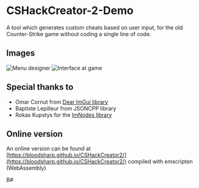# CSHackCreator-2-Demo

A tool which generates custom cheats based on user input, for the old Counter-Strike game without coding a single line of code.

## Images
![Menu designer](https://i.imgur.com/NIRPjrx.png)
![Interface at game](https://i.imgur.com/4wIDdMz.png)

## Special thanks to
- Omar Cornut from [Dear ImGui library](https://github.com/ocornut/imgui)
- Baptiste Lepilleur from JSONCPP library
- Rokas Kupstys for the [ImNodes library](https://github.com/rokups/ImNodes)

## Online version
An online version can be found at [https://bloodsharp.github.io/CSHackCreator2/](https://bloodsharp.github.io/CSHackCreator2/) compiled with emscripten (WebAssembly)


B#